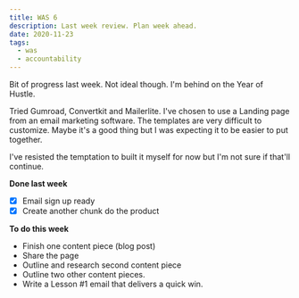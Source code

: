 ```yaml
---
title: WAS 6
description: Last week review. Plan week ahead.
date: 2020-11-23
tags:
  - was
  - accountability
---
```

Bit of  progress last week. Not ideal though. I'm behind on the Year of Hustle. 

Tried Gumroad, Convertkit and Mailerlite. I've chosen to use a Landing page from an email marketing software. The templates are very difficult to customize. Maybe it's a good thing but I was expecting it to be easier to put together. 

I've resisted the temptation to built it myself for now but I'm not sure if that'll continue.

**Done last week**
- [x] Email sign up ready
- [x] Create another chunk do the product

**To do this week**
- Finish one content piece (blog post)
- Share the page
- Outline and research second content piece
- Outline two other content pieces.
- Write a Lesson #1 email that delivers a quick win.